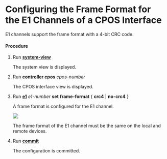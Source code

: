 Configuring the Frame Format for the E1 Channels of a CPOS Interface
====================================================================

E1 channels support the frame format with a 4-bit CRC code.

#### Procedure

1. Run [**system-view**](cmdqueryname=system-view)
   
   
   
   The system view
   is displayed.
2. Run [**controller cpos**](cmdqueryname=controller+cpos) *cpos-number*
   
   
   
   The CPOS interface
   view is displayed.
3. Run [**e1**](cmdqueryname=e1) *e1-number* **set** **frame-format** { **crc4** | **no-crc4** }
   
   
   
   A frame format
   is configured for the E1 channel.
   
   ![](../../../../public_sys-resources/notice_3.0-en-us.png) 
   
   The frame format of the E1 channel must be the same on the local
   and remote devices.
4. Run [**commit**](cmdqueryname=commit)
   
   
   
   The configuration is committed.